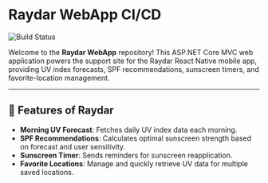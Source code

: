 # Raydar WebApp CI/CD

![Build Status](https://img.shields.io/github/actions/workflow/status/TobiasVeda/Raydar.no-CICD/pushImage.yaml?branch=main)

Welcome to the **Raydar WebApp** repository! This ASP.NET Core MVC web application powers the support site for the Raydar React Native mobile app, providing UV index forecasts, SPF recommendations, sunscreen timers, and favorite-location management.

---

## 🚀 Features of Raydar

- **Morning UV Forecast**: Fetches daily UV index data each morning.  
- **SPF Recommendations**: Calculates optimal sunscreen strength based on forecast and user sensitivity.  
- **Sunscreen Timer**: Sends reminders for sunscreen reapplication.  
- **Favorite Locations**: Manage and quickly retrieve UV data for multiple saved locations.  

